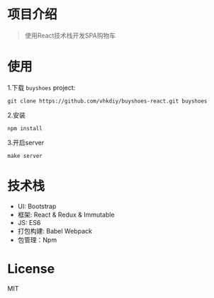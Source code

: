 # 项目介绍
> 使用React技术栈开发SPA购物车

# 使用
1.下载 `buyshoes` project:

```
git clone https://github.com/vhkdiy/buyshoes-react.git buyshoes
```

2.安装

```
npm install
```

3.开启server

```
make server
```

# 技术栈
 - UI: Bootstrap
 - 框架: React & Redux & Immutable
 - JS: ES6
 - 打包构建: Babel Webpack
 - 包管理：Npm
 
# License
MIT
